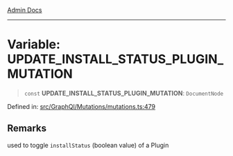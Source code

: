 [Admin Docs](/)

***

# Variable: UPDATE\_INSTALL\_STATUS\_PLUGIN\_MUTATION

> `const` **UPDATE\_INSTALL\_STATUS\_PLUGIN\_MUTATION**: `DocumentNode`


Defined in: [src/GraphQl/Mutations/mutations.ts:479](https://github.com/PalisadoesFoundation/talawa-admin/blob/main/src/GraphQl/Mutations/mutations.ts#L479)


## Remarks

used to toggle `installStatus` (boolean value) of a Plugin
